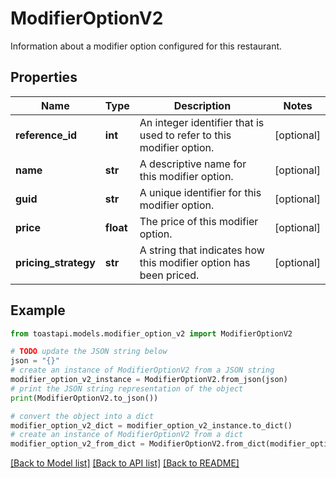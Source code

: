 # ModifierOptionV2

Information about a modifier option configured for this restaurant.

## Properties

Name | Type | Description | Notes
------------ | ------------- | ------------- | -------------
**reference_id** | **int** | An integer identifier that is used to refer to this modifier option. | [optional] 
**name** | **str** | A descriptive name for this modifier option. | [optional] 
**guid** | **str** | A unique identifier for this modifier option. | [optional] 
**price** | **float** | The price of this modifier option. | [optional] 
**pricing_strategy** | **str** | A string that indicates how this modifier option has been priced. | [optional] 

## Example

```python
from toastapi.models.modifier_option_v2 import ModifierOptionV2

# TODO update the JSON string below
json = "{}"
# create an instance of ModifierOptionV2 from a JSON string
modifier_option_v2_instance = ModifierOptionV2.from_json(json)
# print the JSON string representation of the object
print(ModifierOptionV2.to_json())

# convert the object into a dict
modifier_option_v2_dict = modifier_option_v2_instance.to_dict()
# create an instance of ModifierOptionV2 from a dict
modifier_option_v2_from_dict = ModifierOptionV2.from_dict(modifier_option_v2_dict)
```
[[Back to Model list]](../README.md#documentation-for-models) [[Back to API list]](../README.md#documentation-for-api-endpoints) [[Back to README]](../README.md)


